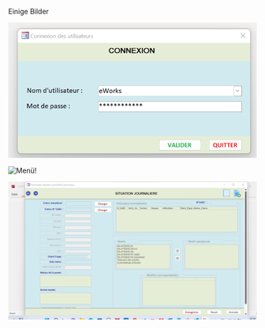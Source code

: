Einige Bilder

![login!](/images/Login.png)

![Menü!](/images/Men%C3%BC.png)

![SituationJournaliere!](/images/Situation%20journaliere.png)
